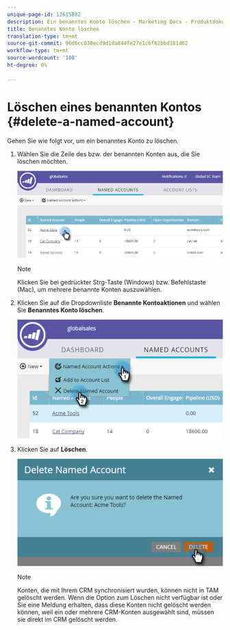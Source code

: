 ```yaml
---
unique-page-id: 12615802
description: Ein benanntes Konto löschen - Marketing Docs - Produktdokumentation
title: Benanntes Konto löschen
translation-type: tm+mt
source-git-commit: 96d6cc030ecd9d1da844fe27e1c6f62bbd181d62
workflow-type: tm+mt
source-wordcount: '108'
ht-degree: 0%

---
```



# Löschen eines benannten Kontos {#delete-a-named-account}

Gehen Sie wie folgt vor, um ein benanntes Konto zu löschen.

1. Wählen Sie die Zeile des bzw. der benannten Konten aus, die Sie löschen möchten.

   ![](assets/seven-1.png)

   >[!NOTE]
   >
   >Klicken Sie bei gedrückter Strg-Taste (Windows) bzw. Befehlstaste (Mac), um mehrere benannte Konten auszuwählen.

1. Klicken Sie auf die Dropdownliste **Benannte Kontoaktionen** und wählen Sie **Benanntes Konto löschen**.

   ![](assets/eight-1.png)

1. Klicken Sie auf **Löschen**.

   ![](assets/nine-1.png)

   >[!NOTE]
   >
   >Konten, die mit Ihrem CRM synchronisiert wurden, können nicht in TAM gelöscht werden. Wenn die Option zum Löschen nicht verfügbar ist oder Sie eine Meldung erhalten, dass diese Konten nicht gelöscht werden können, weil ein oder mehrere CRM-Konten ausgewählt sind, müssen sie direkt im CRM gelöscht werden.
